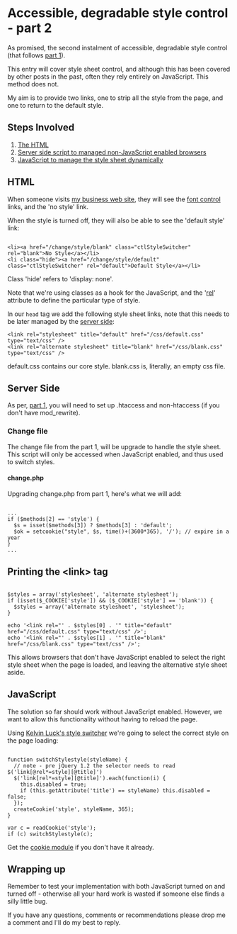 # Accessible, degradable style control - part 2

As promised, the second instalment of accessible, degradable style control (that follows [part 1](http://remysharp.com/2007/02/23/accessible-degradable-style-control-part-1/)).

This entry will cover style sheet control, and although this has been covered by other posts in the past, often they rely entirely on JavaScript.  This method does not.


<!--more-->

My aim is to provide two links, one to strip all the style from the page, and one to return to the default style.

## Steps Involved

1. [The HTML](#html)
2. [Server side script to managed non-JavaScript enabled browsers](#server_side)
3. [JavaScript to manage the style sheet dynamically](#javascript)

<h2 id="html">HTML</h2>

When someone visits [my business web site](http://leftlogic.com), they will see the [font control](http://remysharp.com/2007/02/23/accessible-degradable-style-control-part-1/) links, and the 'no style' link.

When the style is turned off, they will also be able to see the 'default style' link:

<pre><code>
&lt;li&gt;&lt;a href=&quot;/change/style/blank&quot; class=&quot;ctlStyleSwitcher&quot; rel=&quot;blank&quot;&gt;No Style&lt;/a&gt;&lt;/li&gt;
&lt;li class=&quot;hide&quot;&gt;&lt;a href=&quot;/change/style/default&quot; class=&quot;ctlStyleSwitcher&quot; rel=&quot;default&quot;&gt;Default Style&lt;/a&gt;&lt;/li&gt;
</code></pre>

Class 'hide' refers to 'display: none'.

Note that we're using classes as a hook for the JavaScript, and the '[rel](http://www.w3.org/TR/html401/struct/links.html#adef-rel)' attribute to define the particular type of style.

In our <code>head</code> tag we add the following style sheet links, note that this needs to be later managed by the [server side](#server_side):

<pre><code>&lt;link rel=&quot;stylesheet&quot; title=&quot;default&quot; href=&quot;/css/default.css&quot; type=&quot;text/css&quot; /&gt;
&lt;link rel=&quot;alternate stylesheet&quot; title=&quot;blank&quot; href=&quot;/css/blank.css&quot; type=&quot;text/css&quot; /&gt;</code></pre>

default.css contains our core style.  blank.css is, literally, an empty css file.

<h2 id="server_side">Server Side</h2>

As per, [part 1](http://remysharp.com/2007/02/23/accessible-degradable-style-control-part-1/#server_side), you will need to set up .htaccess and non-htaccess (if you don't have mod\_rewrite).

<h3 id="files">Change file</h3>

The change file from the part 1, will be upgrade to handle the style sheet.  This script will only be accessed when JavaScript enabled, and thus used to switch styles.

#### change.php

Upgrading change.php from part 1, here's what we will add:

<pre><code>
...
if ($methods[2] == &apos;style&apos;) {
  $s = isset($methods[3]) ? $methods[3] : &apos;default&apos;;
  $ok = setcookie(&quot;style&quot;, $s, time()+(3600*365), &apos;/&apos;); // expire in a year
}
...
</code></pre>

## Printing the &lt;link&gt; tag

<pre><code>
$styles = array(&apos;stylesheet&apos;, &apos;alternate stylesheet&apos;);
if (isset($_COOKIE[&apos;style&apos;]) &amp;&amp; ($_COOKIE[&apos;style&apos;] == &apos;blank&apos;)) {
  $styles = array(&apos;alternate stylesheet&apos;, &apos;stylesheet&apos;);
}

echo &apos;&lt;link rel=&quot;&apos; . $styles[0] . &apos;&quot; title=&quot;default&quot; href=&quot;/css/default.css&quot; type=&quot;text/css&quot; /&gt;&apos;;
echo &apos;&lt;link rel=&quot;&apos; . $styles[1] . &apos;&quot; title=&quot;blank&quot; href=&quot;/css/blank.css&quot; type=&quot;text/css&quot; /&gt;&apos;;
</code></pre>

This allows browsers that don't have JavaScript enabled to select the right style sheet when the page is loaded, and leaving the alternative style sheet aside.

<h2 id="javascript">JavaScript</h2>

The solution so far should work without JavaScript enabled.  However, we want to allow this functionality without having to reload the page.

Using [Kelvin Luck's style switcher](http://kelvinluck.com/article/switch-stylesheets-with-jquery) we're going to select the correct style on the page loading:

<pre><code>
function switchStylestyle(styleName) {
  // note - pre jQuery 1.2 the selector needs to read $('link[@rel*=style][@title]')
  $(&apos;link[rel*=style][@title]&apos;).each(function(i) { 
    this.disabled = true;
    if (this.getAttribute(&apos;title&apos;) == styleName) this.disabled = false;
  });
  createCookie(&apos;style&apos;, styleName, 365);
}

var c = readCookie(&apos;style&apos;);
if (c) switchStylestyle(c);
</code></pre>

Get the [cookie module](http://remysharp.com/wp-content/uploads/2007/02/cookie.js) if you don't have it already.

## Wrapping up

Remember to test your implementation with both JavaScript turned on and turned off - otherwise all your hard work is wasted if someone else finds a silly little bug.

If you have any questions, comments or recommendations please drop me a comment and I'll do my best to reply.